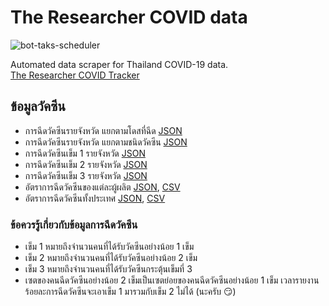 # The Researcher COVID data
![bot-taks-scheduler](https://github.com/porames/the-researcher-covid-data/workflows/bot-taks-scheduler/badge.svg)  
  
Automated data scraper for Thailand COVID-19 data.  
[The Researcher COVID Tracker](https://covid-19.researcherth.co)

## ข้อมูลวัคซีน
- การฉีดวัคซีนรายจังหวัด แยกตามโดสที่ฉีด [JSON](https://raw.githubusercontent.com/wiki/porames/the-researcher-covid-data/vaccination/provincial-vaccination.json)
- การฉีดวัคซีนรายจังหวัด แยกตามชนิดวัคซีน [JSON](https://raw.githubusercontent.com/wiki/porames/the-researcher-covid-data/vaccination/provincial-vaccination-by-manufacturer.json)
- การฉีดวัคซีนเข็ม 1 รายจังหวัด [JSON](https://raw.githubusercontent.com/wiki/porames/the-researcher-covid-data/vaccination/1st-dose-provincial-vaccination.json)
- การฉีดวัคซีนเข็ม 2 รายจังหวัด [JSON](https://raw.githubusercontent.com/wiki/porames/the-researcher-covid-data/vaccination/2nd-dose-provincial-vaccination.json)
- การฉีดวัคซีนเข็ม 3 รายจังหวัด [JSON](https://raw.githubusercontent.com/wiki/porames/the-researcher-covid-data/vaccination/3rd-dose-provincial-vaccination.json)
- อัตราการฉีดวัคซีนของแต่ละผู้ผลิต [JSON](https://raw.githubusercontent.com/wiki/porames/the-researcher-covid-data/vaccination/vaccine-manufacturer-timeseries.json), [CSV](https://raw.githubusercontent.com/wiki/porames/the-researcher-covid-data/vaccination/vaccine-manufacturer-timeseries.csv)  
- อัตราการฉีดวัคซีนทั้งประเทศ [JSON](https://raw.githubusercontent.com/wiki/porames/the-researcher-covid-data/vaccination/national-vaccination-timeseries.json), [CSV](https://raw.githubusercontent.com/wiki/porames/the-researcher-covid-data/vaccination/national-vaccination-timeseries.csv)

### ข้อควรรู้เกี่ยวกับข้อมูลการฉีดวัคซีน
- เข็ม 1 หมายถึงจำนวนคนที่ได้รับวัคซีนอย่างน้อย 1 เข็ม
- เข็ม 2 หมายถึงจำนวนคนที่ได้รับวัคซีนอย่างน้อย 2 เข็ม
- เข็ม 3 หมายถึงจำนวนคนที่ได้รับวัคซีนกระตุ้นเข็มที่ 3
- เซตของคนฉีดวัคซีนอย่างน้อย 2 เข็มเป็นเซตย่อยของคนฉีดวัคซีนอย่างน้อย 1 เข็ม เวลารายงานร้อยละการฉีดวัคซีนจะเอาเข็ม 1 มารวมกับเข็ม 2 ไม่ได้ (นะครับ 😏)

